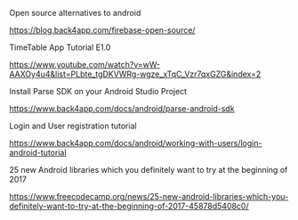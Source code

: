Open source alternatives to android

https://blog.back4app.com/firebase-open-source/

TimeTable App Tutorial E1.0

https://www.youtube.com/watch?v=wW-AAXOy4u4&list=PLbte_tgDKVWRg-wgze_xTqC_Vzr7qxGZG&index=2

Install Parse SDK on your Android Studio Project

https://www.back4app.com/docs/android/parse-android-sdk

Login and User registration tutorial

https://www.back4app.com/docs/android/working-with-users/login-android-tutorial

25 new Android libraries which you definitely want to try at the beginning of 2017

https://www.freecodecamp.org/news/25-new-android-libraries-which-you-definitely-want-to-try-at-the-beginning-of-2017-45878d5408c0/
